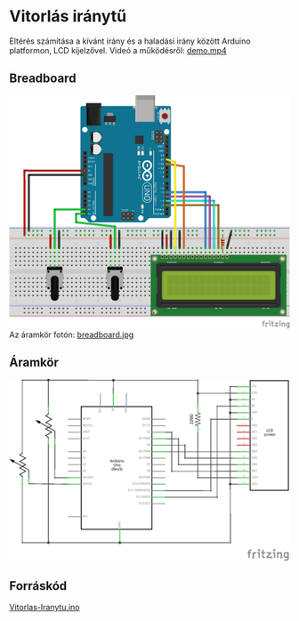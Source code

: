 # Vitorlás iránytű
Eltérés számítása a kívánt irány és a haladási irány között Arduino platformon, LCD kijelzővel. Videó a működésről: [demo.mp4](demo.mp4)

## Breadboard
![Áramkör fotó](aramkor_bb.png)
Az áramkör fotón: [breadboard.jpg](breadboard.jpg)

## Áramkör
![Áramkör](aramkor_schem.png)

## Forráskód
[Vitorlas-Iranytu.ino ](Vitorlas-Iranytu.ino)
